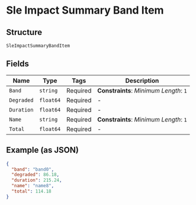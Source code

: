 
# Sle Impact Summary Band Item

## Structure

`SleImpactSummaryBandItem`

## Fields

| Name | Type | Tags | Description |
|  --- | --- | --- | --- |
| `Band` | `string` | Required | **Constraints**: *Minimum Length*: `1` |
| `Degraded` | `float64` | Required | - |
| `Duration` | `float64` | Required | - |
| `Name` | `string` | Required | **Constraints**: *Minimum Length*: `1` |
| `Total` | `float64` | Required | - |

## Example (as JSON)

```json
{
  "band": "band0",
  "degraded": 86.18,
  "duration": 215.24,
  "name": "name8",
  "total": 114.18
}
```

